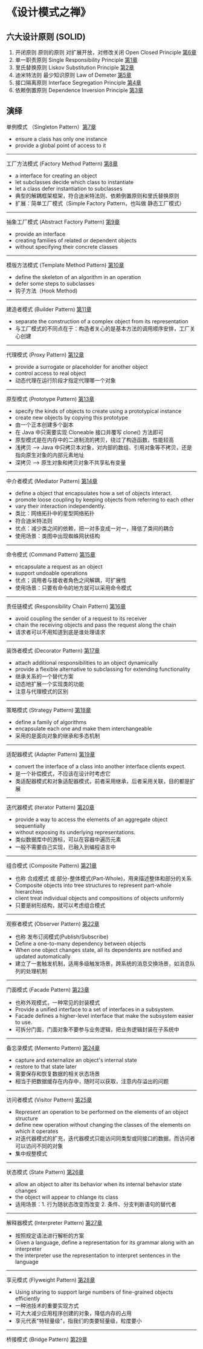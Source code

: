 # 《设计模式之禅》

## 六大设计原则 (SOLID)

1. 开闭原则 原则的原则 对扩展开放，对修改关闭 Open Closed Principle [第6章](src/main/java/zen/chapter06)
2. 单一职责原则 Single Responsibility Principle [第1章](src/main/java/zen/chapter01)
3. 里氏替换原则 Liskov Substitution Principle [第2章](src/main/java/zen/chapter02)
4. 迪米特法则 最少知识原则 Law of Demeter [第5章](src/main/java/zen/chapter05)
5. 接口隔离原则 Interface Segregation Principle [第4章](src/main/java/zen/chapter04)
6. 依赖倒置原则 Dependence Inversion Principle [第3章](src/main/java/zen/chapter03)

## 演绎

单例模式 （Singleton Pattern）[第7章](src/main/java/zen/chapter07) 
- ensure a class has only one instance
- provide a global point of access to it

---

工厂方法模式 (Factory Method Pattern) [第8章](src/main/java/zen/chapter08)
- a interface for creating an object
- let subclasses decide which class to instantiate
- let a class defer instantiation to subclasses
- 典型的解耦框架框架，符合迪米特法则、依赖倒置原则和里氏替换原则
- 扩展：简单工厂模式（Simple Factory Pattern，也叫做 静态工厂模式）

---

抽象工厂模式 (Abstract Factory Pattern) [第9章](src/main/java/zen/chapter09)
- provide an interface
- creating families of related or dependent objects
- without specifying their concrete classes

---

模版方法模式 (Template Method Pattern) [第10章](src/main/java/zen/chapter10)
- define the skeleton of an algorithm in an operation
- defer some steps to subclasses
- 钩子方法（Hook Method)

---

建造者模式 (Builder Pattern) [第11章](src/main/java/zen/chapter11)
- separate the construction of a complex object from its representation
- 与工厂模式的不同点在于：构造者关心的是基本方法的调用顺序安排，工厂关心创建

---

代理模式 (Proxy Pattern) [第12章](src/main/java/zen/chapter12)
- provide a surrogate or placeholder for another object
- control access to real object
- 动态代理在运行阶段才指定代理哪一个对象

---

原型模式 (Prototype Pattern) [第13章](src/main/java/zen/chapter13)
- specify the kinds of objects to create using a prototypical instance
- create new objects by copying this prototype
- 由一个正本创建多个副本
- 在 Java 中只需要实现 Cloneable 接口并覆写 clone() 方法即可
- 原型模式是在内存中的二进制流的拷贝，绕过了构造函数，性能较高
- 浅拷贝 --> Java 中只拷贝本对象，对内部的数组、引用对象等不拷贝，还是指向原生对象的内部元素地址
- 深拷贝 --> 原生对象和拷贝对象不共享私有变量  

---

中介者模式 (Mediator Pattern) [第14章](src/main/java/zen/chapter14)
- define a object that encapsulates how a set of objects interact.
- promote loose coupling by keeping objects from referring to each other
- vary their interaction independently.
- 类比：网络拓扑中的星型网络拓扑
- 符合迪米特法则
- 优点：减少类之间的依赖，把一对多变成一对一，降低了类间的耦合
- 使用场景：类图中出现蜘蛛网状结构

---

命令模式 (Command Pattern) [第15章](src/main/java/zen/chapter15)
- encapsulate a request as an object
- support undoable operations
- 优点；调用者与接收者角色之间解耦，可扩展性
- 使用场景：只要有命令的地方就可以采用命令模式

---

责任链模式 (Responsibility Chain Pattern) [第16章](src/main/java/zen/chapter16)
- avoid coupling the sender of a request to its receiver
- chain the receiving objects and pass the request along the chain
- 请求者可以不用知道到底是谁处理请求

---

装饰者模式 (Decorator Pattern) [第17章](src/main/java/zen/chapter17)
- attach additional responsibilities to an object dynamically
- provide a flexible alternative to subclassing for extending functionality
- 继承关系的一个替代方案
- 动态地扩展一个实现类的功能
- 注意与代理模式的区别

---

策略模式 (Strategy Pattern) [第18章](src/main/java/zen/chapter18)
- define a family of algorithms
- encapsulate each one and make them interchangeable
- 采用的是面向对象的继承和多态机制

---

适配器模式 (Adapter Pattern) [第19章](src/main/java/zen/chapter19)
- convert the interface of a class into another interface clients expect.
- 是一个补偿模式，不应该在设计时考虑它
- 类适配器模式和对象适配器模式，前者采用继承，后者采用关联，目的都是扩展

---

迭代器模式 (Iterator Pattern) [第20章](src/main/java/zen/chapter20)
- provide a way to access the elements of an aggregate object sequentially
- without exposing its underlying representations.
- 类似数据库中的游标，可以在容器中遍历元素
- 一般不需要自己实现，已融入到编程语言中

---

组合模式 (Composite Pattern) [第21章](src/main/java/zen/chapter21)
- 也称 合成模式 或 部分-整体模式(Part-Whole)，用来描述整体和部分的关系
- Composite objects into tree structures to represent part-whole hierarchies
- client treat individual objects and compositions of objects uniformly
- 只要是树形结构，就可以考虑组合模式

---

观察者模式 (Observer Pattern) [第22章](src/main/java/zen/chapter22)
- 也称 发布订阅模式(Publish/Subscribe)
- Define a one-to-many dependency between objects
- When one object changes state, all its dependents are notified and updated automatically
- 建立了一套触发机制，适用多级触发场景，跨系统的消息交换场景，如消息队列的处理机制

---

门面模式 (Facade Pattern) [第23章](src/main/java/zen/chapter23)
- 也称外观模式，一种常见的封装模式
- Provide a unified interface to a set of interfaces in a subsystem.
- Facade defines a higher-level interface that make the subsystem easier to use.
- 可拆分门面，门面对象不要参与业务逻辑，把业务逻辑封装在子系统中

---

备忘录模式 (Memento Pattern) [第24章](src/main/java/zen/chapter24)
- capture and externalize an object's internal state
- restore to that state later
- 需要保存和恢复数据的相关状态场景
- 相当于把数据缓存在内存中，随时可以获取，注意内存溢出的问题

---

访问者模式 (Visitor Pattern) [第25章](src/main/java/zen/chapter25)
- Represent an operation to be performed on the elements of an object structure
- define new operation without changing the classes of the elements on which it operates
- 对迭代器模式的扩充，迭代器模式只能访问同类型或同接口的数据，而访问者可以访问不同的对象 
- 集中规整模式

--- 

状态模式 (State Pattern) [第26章](src/main/java/zen/chapter26)
- allow an object to alter its behavior when its internal behavior state changes
- the object will appear to chlange its class
- 适用场景：1. 行为随状态改变而改变 2. 条件、分支判断语句的替代者

---

解释器模式 (Interpreter Pattern) [第27章](src/main/java/zen/chapter27)
- 按照规定语法进行解析的方案
- Given a language, define a representation for its grammar along with an interpreter
- the interpreter use the representation to interpret sentences in the language

---

享元模式 (Flyweight Pattern) [第28章](src/main/java/zen/chapter28)
- Using sharing to support large numbers of fine-grained objects efficiently
- 一种池技术的重要实现方式
- 可大大减少应用程序创建的对象，降低内存的占用
- 享元代表"特轻量级"，指我们的类要轻量级，粒度要小

---

桥接模式 (Bridge Pattern) [第29章](src/main/java/zen/chapter29)

